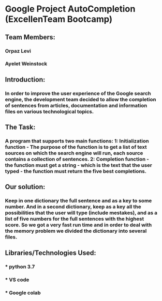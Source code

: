 # Google Project AutoCompletion (ExcellenTeam Bootcamp)
## Team Members:
### Orpaz Levi
### Ayelet Weinstock


## Introduction:
### In order to improve the user experience of the Google search engine, the development team decided to allow the completion of sentences from articles, documentation and information files on various technological topics.

## The Task:
### A program that supports two main functions: 1: Initialization function - The purpose of the function is to get a list of text sources on which the search engine will run, each source contains a collection of sentences.  2: Completion function - the function must get a string - which is the text that the user typed - the function must return the five best completions.

## Our solution:
###  Keep in one dictionary the full sentence and as a key to some number.  And in a second dictionary, keep as a key all the possibilities that the user will type (include mestakes), and as a list of five numbers for the full sentences with the highest score.  So we got a very fast run time and in order to deal with the memory problem we divided the dictionary into several files.

## Libraries/Technologies Used:
### * python 3.7
### * VS code
### * Google colab
